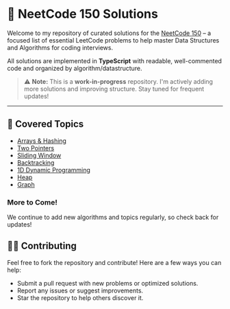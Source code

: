 # 🧠 NeetCode 150 Solutions

Welcome to my repository of curated solutions for the [NeetCode 150](https://neetcode.io/practice) – a focused list of essential LeetCode problems to help master Data Structures and Algorithms for coding interviews.

All solutions are implemented in **TypeScript** with readable, well-commented code and organized by algorithm/datastructure.

> ⚠️ **Note:** This is a **work-in-progress** repository. I'm actively adding more solutions and improving structure. Stay tuned for frequent updates!

---

## 🧩 Covered Topics

- [Arrays & Hashing](./arrays-and-hashing)
- [Two Pointers](./two-pointers)
- [Sliding Window](./sliding-window)
- [Backtracking](./backtracking)
- [1D Dynamic Programming](./dynamic-programming-1d/)
- [Heap](./heap/)
- [Graph](./graph/)

### More to Come!

We continue to add new algorithms and topics regularly, so check back for updates!

## 👨‍💻 Contributing

Feel free to fork the repository and contribute! Here are a few ways you can help:

- Submit a pull request with new problems or optimized solutions.
- Report any issues or suggest improvements.
- Star the repository to help others discover it.
